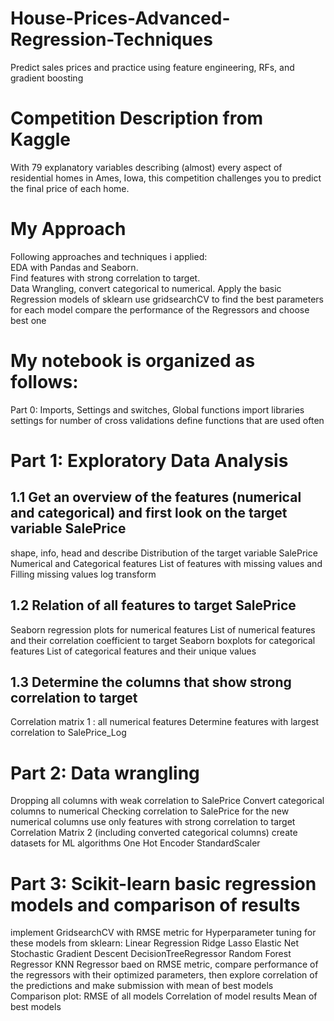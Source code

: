 # House-Prices-Advanced-Regression-Techniques
Predict sales prices and practice using feature engineering, RFs, and gradient boosting
# Competition Description from Kaggle
With 79 explanatory variables describing (almost) every aspect of residential homes in Ames, Iowa, this competition challenges you to predict the final price of each home.
# My Approach
Following approaches and techniques i applied:\
EDA with Pandas and Seaborn.<br/>
Find features with strong correlation to target.<br/>
Data Wrangling, convert categorical to numerical.
Apply the basic Regression models of sklearn
use gridsearchCV to find the best parameters for each model
compare the performance of the Regressors and choose best one

# My notebook is organized as follows:

Part 0: Imports, Settings and switches, Global functions
import libraries
settings for number of cross validations
define functions that are used often

# Part 1: Exploratory Data Analysis
## 1.1 Get an overview of the features (numerical and categorical) and first look on the target variable SalePrice
shape, info, head and describe
Distribution of the target variable SalePrice
Numerical and Categorical features
List of features with missing values and Filling missing values
log transform
## 1.2 Relation of all features to target SalePrice
Seaborn regression plots for numerical features
List of numerical features and their correlation coefficient to target
Seaborn boxplots for categorical features
List of categorical features and their unique values
## 1.3 Determine the columns that show strong correlation to target
Correlation matrix 1 : all numerical features
Determine features with largest correlation to SalePrice_Log

# Part 2: Data wrangling
Dropping all columns with weak correlation to SalePrice
Convert categorical columns to numerical
Checking correlation to SalePrice for the new numerical columns
use only features with strong correlation to target
Correlation Matrix 2 (including converted categorical columns)
create datasets for ML algorithms
One Hot Encoder
StandardScaler

# Part 3: Scikit-learn basic regression models and comparison of results
implement GridsearchCV with RMSE metric for Hyperparameter tuning
for these models from sklearn:
Linear Regression
Ridge
Lasso
Elastic Net
Stochastic Gradient Descent
DecisionTreeRegressor
Random Forest Regressor
KNN Regressor
baed on RMSE metric, compare performance of the regressors with their optimized parameters,
then explore correlation of the predictions and make submission with mean of best models
Comparison plot: RMSE of all models
Correlation of model results
Mean of best models
